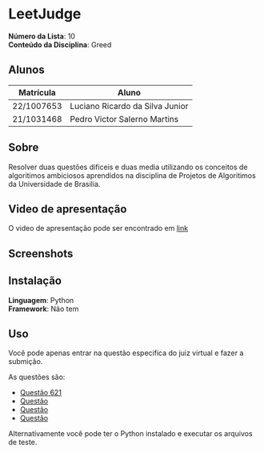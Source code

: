 # LeetJudge

**Número da Lista**: 10<br>
**Conteúdo da Disciplina**: Greed<br>

## Alunos
| Matrícula  | Aluno                           |
| ---------- | ------------------------------- |
| 22/1007653 | Luciano Ricardo da Silva Junior |
| 21/1031468 | Pedro Victor Salerno Martins    |

## Sobre 
Resolver duas questões dificeis e duas media utilizando os conceitos de algoritimos ambiciosos aprendidos na disciplina de Projetos de Algoritimos da Universidade de Brasilia.

## Video de apresentação
O video de apresentação pode ser encontrado em [link]()

## Screenshots

<!-- **Questão 621 após submição**

![img621](assets/img621.png)


**Questão 882 após submição**

![img882](assets/img882.png)


**Questão 1368 após submição**

![img1368](assets/img1368.png)


**Questão 1584 após submição**

![img1584](assets/img1584.png) -->


## Instalação

**Linguagem**: Python<br>
**Framework**: Não tem<br>

## Uso

Você pode apenas entrar na questão especifica do juiz virtual e fazer a submição.

As questões são:

- [Questão 621](https://leetcode.com/problems/task-scheduler/description/)
- [Questão ]()
- [Questão ]()
- [Questão ]()

Alternativamente você pode ter o Python instalado e executar os arquivos de teste.
